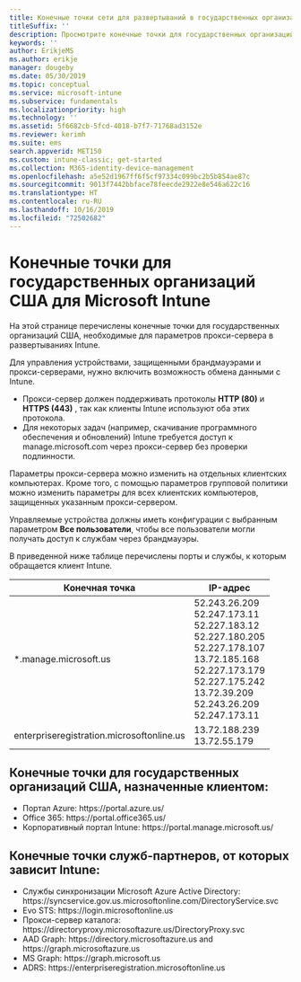 ```yaml
---
title: Конечные точки сети для развертываний в государственных организациях США — Microsoft Intune
titleSuffix: ''
description: Просмотрите конечные точки для государственных организаций США для Intune.
keywords: ''
author: ErikjeMS
ms.author: erikje
manager: dougeby
ms.date: 05/30/2019
ms.topic: conceptual
ms.service: microsoft-intune
ms.subservice: fundamentals
ms.localizationpriority: high
ms.technology: ''
ms.assetid: 5f6682cb-5fcd-4018-b7f7-71768ad3152e
ms.reviewer: kerimh
ms.suite: ems
search.appverid: MET150
ms.custom: intune-classic; get-started
ms.collection: M365-identity-device-management
ms.openlocfilehash: a5e52d1967ff6f5cf97334c099bc2b5b854ae87c
ms.sourcegitcommit: 9013f7442bbface78feecde2922e8e546a622c16
ms.translationtype: HT
ms.contentlocale: ru-RU
ms.lasthandoff: 10/16/2019
ms.locfileid: "72502682"
---
```

# <a name="us-government-endpoints-for-microsoft-intune"></a>Конечные точки для государственных организаций США для Microsoft Intune

На этой странице перечислены конечные точки для государственных организаций США, необходимые для параметров прокси-сервера в развертываниях Intune.

Для управления устройствами, защищенными брандмауэрами и прокси-серверами, нужно включить возможность обмена данными с Intune.

- Прокси-сервер должен поддерживать протоколы **HTTP (80)** и **HTTPS (443)** , так как клиенты Intune используют оба этих протокола.
- Для некоторых задач (например, скачивание программного обеспечения и обновлений) Intune требуется доступ к manage.microsoft.com через прокси-сервер без проверки подлинности.

Параметры прокси-сервера можно изменить на отдельных клиентских компьютерах. Кроме того, с помощью параметров групповой политики можно изменить параметры для всех клиентских компьютеров, защищенных указанным прокси-сервером.

Управляемые устройства должны иметь конфигурации с выбранным параметром **Все пользователи**, чтобы все пользователи могли получать доступ к службам через брандмауэры.

В приведенной ниже таблице перечислены порты и службы, к которым обращается клиент Intune.

|**Конечная точка**|**IP-адрес**|
|---------------------|-----------|
|*.manage.microsoft.us | 52.243.26.209 <br> 52.247.173.11 <br> 52.227.183.12 <br>52.227.180.205 <br> 52.227.178.107 <br> 13.72.185.168 <br> 52.227.173.179 <br> 52.227.175.242 <br> 13.72.39.209 <br> 52.243.26.209 <br> 52.247.173.11 |
| enterpriseregistration.microsoftonline.us | 13.72.188.239 <br> 13.72.55.179 |

## <a name="us-government-customer-designated-endpoints"></a>Конечные точки для государственных организаций США, назначенные клиентом:
- Портал Azure: https:\//portal.azure.us/ 
- Office 365: https:\//portal.office365.us/ 
- Корпоративный портал Intune: https:\//portal.manage.microsoft.us/ 

## <a name="partner-service-endpoints-that-intune-depends-on"></a>Конечные точки служб-партнеров, от которых зависит Intune:
- Службы синхронизации Microsoft Azure Active Directory: https:\//syncservice.gov.us.microsoftonline.com/DirectoryService.svc
- Evo STS: https:\//login.microsoftonline.us
- Прокси-сервер каталога: https:\//directoryproxy.microsoftazure.us/DirectoryProxy.svc
- AAD Graph: https:\//directory.microsoftazure.us and https:\//graph.microsoftazure.us
- MS Graph: https:\//graph.microsoft.us
- ADRS: https:\//enterpriseregistration.microsoftonline.us
